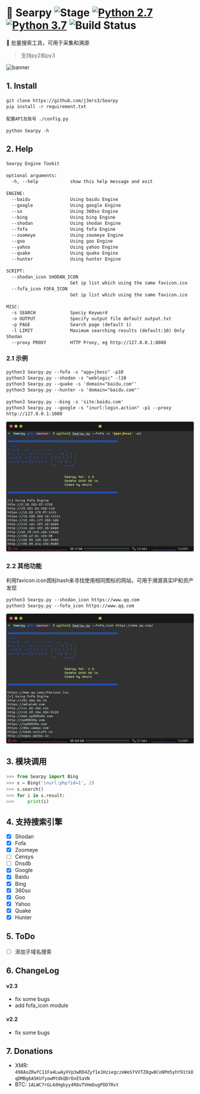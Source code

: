 # 🥀 Searpy ![Stage](https://img.shields.io/badge/Release-STABLE-brightgreen.svg) [![Python 2.7](https://img.shields.io/badge/Python-2.7-yellow.svg)](http://www.python.org/download/) [![Python 3.7](https://img.shields.io/badge/Python-3.7-yellow.svg)](http://www.python.org/download/) ![Build Status](https://img.shields.io/badge/Version-2.3-red.svg)

🔧 批量搜索工具，可用于采集和溯源

> 支持py2和py3

![banner](media/xxx.png)


## 1. Install
```
git clone https://github.com/j3ers3/Searpy
pip install -r requirement.txt

配置API及账号 ./config.py

python Searpy -h
```


## 2. Help
```
Searpy Engine Tookit

optional arguments:
  -h, --help            show this help message and exit

ENGINE:
  --baidu               Using baidu Engine
  --google              Using google Engine
  --so                  Using 360so Engine
  --bing                Using bing Engine
  --shodan              Using shodan Engine
  --fofa                Using fofa Engine
  --zoomeye             Using zoomeye Engine
  --goo                 Using goo Engine
  --yahoo               Using yahoo Engine
  --quake               Using quake Engine
  --hunter              Using hunter Engine

SCRIPT:
  --shodan_icon SHODAN_ICON
                        Get ip list which using the same favicon.ico
  --fofa_icon FOFA_ICON
                        Get ip list which using the same favicon.ico

MISC:
  -s SEARCH             Speciy Keyword
  -o OUTPUT             Specify output file default output.txt
  -p PAGE               Search page (default 1)
  -l LIMIT              Maximum searching results (default:10) Only Shodan
  --proxy PROXY         HTTP Proxy, eg http://127.0.0.1:8080
```

### 2.1 示例
```
python3 Searpy.py --fofa -s "app=jboss" -p10
python3 Searpy.py --shodan -s "weblogic" -l10 
python3 Searpy.py --quake -s 'domain="baidu.com"'
python3 Searpy.py --hunter -s 'domain="baidu.com"'

python3 Searpy.py --bing -s 'site:baidu.com'
python3 Searpy.py --google -s "inurl:login.action" -p1 --proxy http://127.0.0.1:1080

```

![-w762](media/16001347790190.jpg)


###  2.2 其他功能
利用favicon.icon图标hash来寻找使用相同图标的网站，可用于溯源真实IP和资产发现

```
python3 Searpy.py --shodan_icon https://www.qq.com
python3 Searpy.py --fofa_icon https://www.qq.com
```

![截屏2020-09-15 09.44.36](media/%E6%88%AA%E5%B1%8F2020-09-15%2009.44.36.png)


## 3. 模块调用
```python
>>> from Searpy import Bing
>>> s = Bing('inurl:php?id=1', 2)
>>> s.search()
>>> for i in s.result:
>>>     print(i)
```

## 4. 支持搜索引擎
- [x] Shodan
- [x] Fofa
- [x] Zoomeye
- [ ] Censys
- [ ] Dnsdb
- [x] Google
- [x] Baidu
- [x] Bing
- [x] 360so
- [x] Goo
- [x] Yahoo
- [x] Quake
- [x] Hunter

## 5. ToDo
- [ ] 添加子域名搜索

## 6. ChangeLog
#### v2.3 
- fix some bugs
- add fofa_icon module

#### v2.2 
- fix some bugs

## 7. Donations
* XMR: `498AoZRwfC11Fa4LwAyVVp3wRD4Zyf1e1HziegczeWeSYVVTZ8gw8CoNPm5yhY91tkDqDMBg6A5KUfyowMtdkQDrDxE5aVN`
* BTC: `1ALWC7rGL4dHgbyy4R8uTVHmDugPDD7Rvt`

